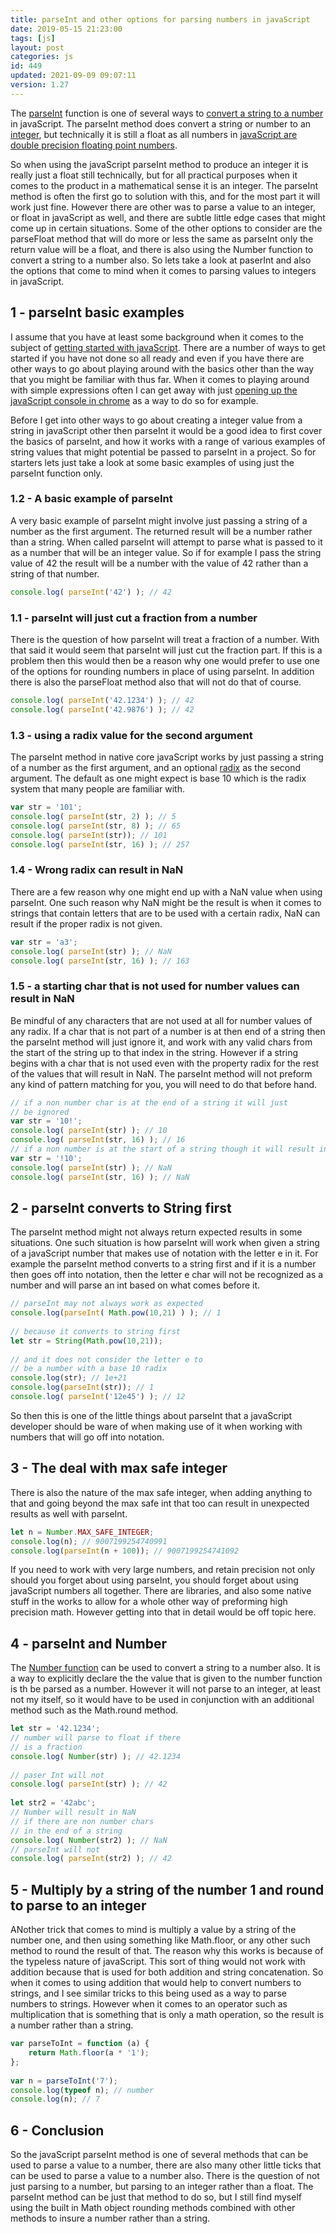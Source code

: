```yaml
---
title: parseInt and other options for parsing numbers in javaScript
date: 2019-05-15 21:23:00
tags: [js]
layout: post
categories: js
id: 449
updated: 2021-09-09 09:07:11
version: 1.27
---
```


The [parseInt](https://developer.mozilla.org/en-US/docs/Web/JavaScript/Reference/Global_Objects/parseInt) function is one of several ways to [convert a string to a number](https://www.geeksforgeeks.org/javascript-parseint-with-examples/) in javaScript. The parseInt method does convert a string or number to an [integer](https://en.wikipedia.org/wiki/Integer), but technically it is still a float as all numbers in [javaScript are double precision floating point numbers](https://en.wikipedia.org/wiki/IEEE_754).

So when using the javaScript parseInt method to produce an integer it is really just a float still technically, but for all practical purposes when it comes to the product in a mathematical sense it is an integer. The parseInt method is often the first go to solution with this, and for the most part it will work just fine. However there are other was to parse a value to an integer, or float in javaScript as well, and there are subtle little edge cases that might come up in certain situations. Some of the other options to consider are the parseFloat method that will do more or less the same as parseInt only the return value will be a float, and there is also using the Number function to convert a string to a number also. So lets take a look at paserInt and also the options that come to mind when it comes to parsing values to integers in javaScript.

<!-- more -->

## 1 - parseInt basic examples

I assume that you have at least some background when it comes to the subject of [getting started with javaScript](/2018/11/27/js-getting-started/). There are a number of ways to get started if you have not done so all ready and even if you have there are other ways to go about playing around with the basics other than the way that you might be familiar with thus far. When it comes to playing around with simple expressions often I can get away with just [opening up the javaScript console in chrome](/2019/07/29/js-getting-started-javascript-console/) as a way to do so for example.

Before I get into other ways to go about creating a integer value from a string in javaScript other then parseInt it would be a good idea to first cover the basics of parseInt, and how it works with a range of various examples of string values that might potential be passed to parseInt in a project. So for starters lets just take a look at some basic examples of using just the parseInt function only.

### 1.2 - A basic example of parseInt

A very basic example of parseInt might involve just passing a string of a number as the first argument. The returned result will be a number rather than a string. When called parseInt will attempt to parse what is passed to it as a number that will be an integer value. So if for example I pass the string value of 42 the result will be a number with the value of 42 rather than a string of that number.

```js
console.log( parseInt('42') ); // 42
```

### 1.1 - parseInt will just cut a fraction from a number

There is the question of how parseInt will treat a fraction of a number. With that said it would seem that parseInt will just cut the fraction part. If this is a problem then this would then be a reason why one would prefer to use one of the options for rounding numbers in place of using parseInt. In addition there is also the parseFloat method also that will not do that of course.

```js
console.log( parseInt('42.1234') ); // 42
console.log( parseInt('42.9876') ); // 42
```

### 1.3 - using a radix value for the second argument

The parseInt method in native core javaScript works by just passing a string of a number as the first argument, and an optional [radix](https://en.wiktionary.org/wiki/radix) as the second argument. The default as one might expect is base 10 which is the radix system that many people are familiar with.

```js
var str = '101';
console.log( parseInt(str, 2) ); // 5
console.log( parseInt(str, 8) ); // 65
console.log( parseInt(str)); // 101
console.log( parseInt(str, 16) ); // 257
```

### 1.4 - Wrong radix can result in NaN

There are a few reason why one might end up with a NaN value when using parseInt. One such reason why NaN might be the result is when it comes to strings that contain letters that are to be used with a certain radix, NaN can result if the proper radix is not given.

```js
var str = 'a3';
console.log( parseInt(str) ); // NaN
console.log( parseInt(str, 16) ); // 163
```

### 1.5 - a starting char that is not used for number values can result in NaN

Be mindful of any characters  that are not used at all for number values of any radix. If a char that is not part of a number is at then end of a string then the parseInt method will just ignore it, and work with any valid chars from the start of the string up to that index in the string. However if a string begins with a char that is not used even with the property radix for the rest of the values that will result in NaN. The parseInt method will not preform any kind of pattern matching for you, you will need to do that before hand.

```js
// if a non number char is at the end of a string it will just
// be ignored
var str = '10!';
console.log( parseInt(str) ); // 10
console.log( parseInt(str, 16) ); // 16
// if a non number is at the start of a string though it will result in NaN
var str = '!10';
console.log( parseInt(str) ); // NaN
console.log( parseInt(str, 16) ); // NaN

```

## 2 - parseInt converts to String first

The parseInt method might not always return expected results in some situations. One such situation is how parseInt will work when given a string of a javaScript number that makes use of notation with the letter e in it. For example the parseInt method converts to a string first and if it is a number then goes off into notation, then the letter e char will not be recognized as a number and will parse an int based on what comes before it.

```js
// parseInt may not always work as expected
console.log(parseInt( Math.pow(10,21) ) ); // 1
 
// because it converts to string first
let str = String(Math.pow(10,21));
 
// and it does not consider the letter e to 
// be a number with a base 10 radix
console.log(str); // 1e+21
console.log(parseInt(str)); // 1
console.log( parseInt('12e45') ); // 12
```

So then this is one of the little things about parseInt that a javaScript developer should be ware of when making use of it when working with numbers that will go off into notation.

## 3 - The deal with max safe integer

There is also the nature of the max safe integer, when adding anything to that and going beyond the max safe int that too can result in unexpected results as well with parseInt.

```js
let n = Number.MAX_SAFE_INTEGER;
console.log(n); // 9007199254740991
console.log(parseInt(n + 100)); // 9007199254741092
```

If you need to work with very large numbers, and retain precision not only should you forget about using parseInt, you should forget about using javaScript numbers all together. There are libraries, and also some native stuff in the works to allow for a whole other way of preforming high precision math. However getting into that in detail would be off topic here.

## 4 - parseInt and Number

The [Number function](https://developer.mozilla.org/en-US/docs/Web/JavaScript/Reference/Global_Objects/Number) can be used to convert a string to a number also. It is a way to explicitly declare the the value that is given to the number function is th be parsed as a number. However it will not parse to an integer, at least not my itself, so it would have to be used in conjunction with an additional method such as the Math.round method.

```js
let str = '42.1234';
// number will parse to float if there
// is a fraction
console.log( Number(str) ); // 42.1234
 
// paser Int will not
console.log( parseInt(str) ); // 42
 
let str2 = '42abc';
// Number will result in NaN
// if there are non number chars
// in the end of a string
console.log( Number(str2) ); // NaN
// parseInt will not
console.log( parseInt(str2) ); // 42
```

## 5 - Multiply by a string of the number 1 and round to parse to an integer

ANother trick that comes to mind is multiply a value by a string of the number one, and then using something like Math.floor, or any other such method to round the result of that. The reason why this works is because of the typeless nature of javaScript. This sort of thing would not work with addition because that is used for both addition and string concatenation. So when it comes to using addition that would help to convert numbers to strings, and I see similar tricks to this being used as a way to parse numbers to strings. However when it comes to an operator such as multiplication that is something that is only a math operation, so the result is a number rather than a string.

```js
var parseToInt = function (a) {
    return Math.floor(a * '1');
};
 
var n = parseToInt('7');
console.log(typeof n); // number
console.log(n); // 7
```

## 6 - Conclusion

So the javaScript parseInt method is one of several methods that can be used to parse a value to a number, there are also many other little ticks that can be used to parse a value to a number also. There is the question of not just parsing to a number, but parsing to an integer rather than a float. The parseInt method can be just that method to do so, but I still find myself using the built in Math object rounding methods combined with other methods to insure a number rather than a string.